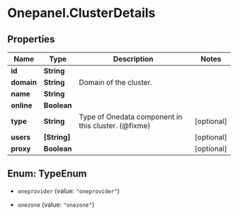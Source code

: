 # Onepanel.ClusterDetails

## Properties
Name | Type | Description | Notes
------------ | ------------- | ------------- | -------------
**id** | **String** |  | 
**domain** | **String** | Domain of the cluster. | 
**name** | **String** |  | 
**online** | **Boolean** |  | 
**type** | **String** | Type of Onedata component in this cluster. (@fixme) | [optional] 
**users** | **[String]** |  | [optional] 
**proxy** | **Boolean** |  | [optional] 


<a name="TypeEnum"></a>
## Enum: TypeEnum


* `oneprovider` (value: `"oneprovider"`)

* `onezone` (value: `"onezone"`)




